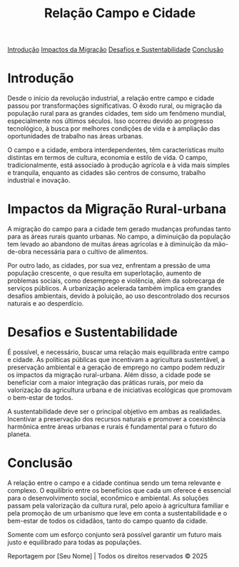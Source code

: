 <!DOCTYPE html>
<html lang="pt-br">
<head>
<meta charset="UTF-8">
<meta name="viewport" content="width=device-width, initial-scale=1.0">
<meta http-equiv="X-UA-Compatible" content="ie=edge">

</head>
<body>

<header>
    <h1>Relação Campo e Cidade</h1>
</header>

<nav>
    <a href="#introducao">Introdução</a>
    <a href="#impactos">Impactos da Migração</a>
    <a href="#sustentabilidade">Desafios e Sustentabilidade</a>
    <a href="#conclusao">Conclusão</a>
</nav>

<div class="content" id="introducao">
    <h1>Introdução</h1>
    <p>Desde o início da revolução industrial, a relação entre campo e cidade passou por transformações significativas. O êxodo rural, ou migração da população rural para as grandes cidades, tem sido um fenômeno mundial, especialmente nos últimos séculos. Isso ocorreu devido ao progresso tecnológico, à busca por melhores condições de vida e à ampliação das oportunidades de trabalho nas áreas urbanas.</p>
    <p>O campo e a cidade, embora interdependentes, têm características muito distintas em termos de cultura, economia e estilo de vida. O campo, tradicionalmente, está associado à produção agrícola e à vida mais simples e tranquila, enquanto as cidades são centros de consumo, trabalho industrial e inovação.</p>
</div>

<div class="content" id="impactos">
    <h1>Impactos da Migração Rural-urbana</h1>
    <p>A migração do campo para a cidade tem gerado mudanças profundas tanto para as áreas rurais quanto urbanas. No campo, a diminuição da população tem levado ao abandono de muitas áreas agrícolas e à diminuição da mão-de-obra necessária para o cultivo de alimentos.</p>
    <p>Por outro lado, as cidades, por sua vez, enfrentam a pressão de uma população crescente, o que resulta em superlotação, aumento de problemas sociais, como desemprego e violência, além da sobrecarga de serviços públicos. A urbanização acelerada também implica em grandes desafios ambientais, devido à poluição, ao uso descontrolado dos recursos naturais e ao desperdício.</p>
</div>

<div class="content" id="sustentabilidade">
    <h1>Desafios e Sustentabilidade</h1>
    <p>É possível, e necessário, buscar uma relação mais equilibrada entre campo e cidade. As políticas públicas que incentivam a agricultura sustentável, a preservação ambiental e a geração de emprego no campo podem reduzir os impactos da migração rural-urbana. Além disso, a cidade pode se beneficiar com a maior integração das práticas rurais, por meio da valorização da agricultura urbana e de iniciativas ecológicas que promovam o bem-estar de todos.</p>
    <p>A sustentabilidade deve ser o principal objetivo em ambas as realidades. Incentivar a preservação dos recursos naturais e promover a coexistência harmônica entre áreas urbanas e rurais é fundamental para o futuro do planeta.</p>
</div>

<div class="content" id="conclusao">
    <h1>Conclusão</h1>
    <p>A relação entre o campo e a cidade continua sendo um tema relevante e complexo. O equilíbrio entre os benefícios que cada um oferece é essencial para o desenvolvimento social, econômico e ambiental. As soluções passam pela valorização da cultura rural, pelo apoio à agricultura familiar e pela promoção de um urbanismo que leve em conta a sustentabilidade e o bem-estar de todos os cidadãos, tanto do campo quanto da cidade.</p>
    <p>Somente com um esforço conjunto será possível garantir um futuro mais justo e equilibrado para todas as populações.</p>
</div>

<footer>
    <p>Reportagem por [Seu Nome] | Todos os direitos reservados © 2025</p>
</footer>

</body>
</html>
